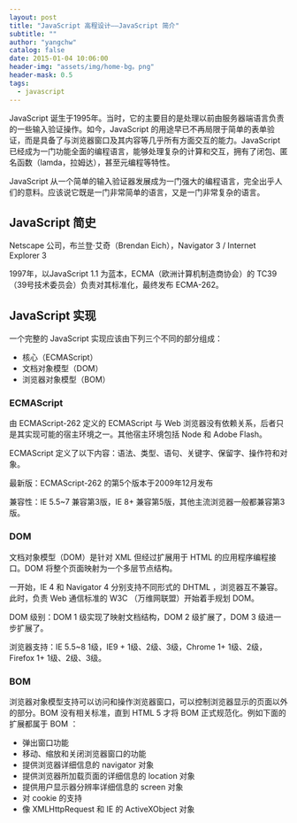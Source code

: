 ```yaml
---
layout: post
title: "JavaScript 高程设计——JavaScript 简介"
subtitle: ""
author: "yangchw"
catalog: false
date: 2015-01-04 10:06:00
header-img: "assets/img/home-bg。png"
header-mask: 0.5
tags:
  - javascript
---
```


JavaScript 诞生于1995年。当时，它的主要目的是处理以前由服务器端语言负责的一些输入验证操作。如今，JavaScript 的用途早已不再局限于简单的表单验证，而是具备了与浏览器窗口及其内容等几乎所有方面交互的能力。JavaScript 已经成为一门功能全面的编程语言，能够处理复杂的计算和交互，拥有了闭包、匿名函数（lamda，拉姆达），甚至元编程等特性。

JavaScript 从一个简单的输入验证器发展成为一门强大的编程语言，完全出乎人们的意料。应该说它既是一门非常简单的语言，又是一门非常复杂的语言。

## JavaScript 简史

Netscape 公司，布兰登·艾奇（Brendan Eich），Navigator 3 / Internet Explorer 3

1997年，以JavaScript 1.1 为蓝本，ECMA（欧洲计算机制造商协会）的 TC39 （39号技术委员会）负责对其标准化，最终发布 ECMA-262。

## JavaScript 实现

一个完整的 JavaScript 实现应该由下列三个不同的部分组成：

*   核心（ECMAScript）
*   文档对象模型（DOM）
*   浏览器对象模型（BOM）

### ECMAScript

由 ECMAScript-262 定义的 ECMAScript 与 Web 浏览器没有依赖关系，后者只是其实现可能的宿主环境之一。其他宿主环境包括 Node 和 Adobe Flash。

ECMAScript 定义了以下内容：语法、类型、语句、关键字、保留字、操作符和对象。

最新版：ECMAScript-262 的第5个版本于2009年12月发布

兼容性：IE 5.5~7 兼容第3版，IE 8+ 兼容第5版，其他主流浏览器一般都兼容第3版。

### DOM

文档对象模型（DOM）是针对 XML 但经过扩展用于 HTML 的应用程序编程接口。DOM 将整个页面映射为一个多层节点结构。

一开始，IE 4 和 Navigator 4 分别支持不同形式的 DHTML ，浏览器互不兼容。此时，负责 Web 通信标准的 W3C （万维网联盟）开始着手规划 DOM。

DOM 级别：DOM 1 级实现了映射文档结构，DOM 2 级扩展了，DOM 3 级进一步扩展了。

浏览器支持：IE 5.5~8 1级，IE9 + 1级、2级、3级，Chrome 1+ 1级、2级，Firefox 1+ 1级、2级、3级。

### BOM

浏览器对象模型支持可以访问和操作浏览器窗口，可以控制浏览器显示的页面以外的部分。BOM 没有相关标准，直到 HTML 5 才将 BOM 正式规范化。例如下面的扩展都属于 BOM ：

*   弹出窗口功能
*   移动、缩放和关闭浏览器窗口的功能
*   提供浏览器详细信息的 navigator 对象
*   提供浏览器所加载页面的详细信息的 location 对象
*   提供用户显示器分辨率详细信息的 screen 对象
*   对 cookie 的支持
*   像 XMLHttpRequest 和 IE 的 ActiveXObject 对象